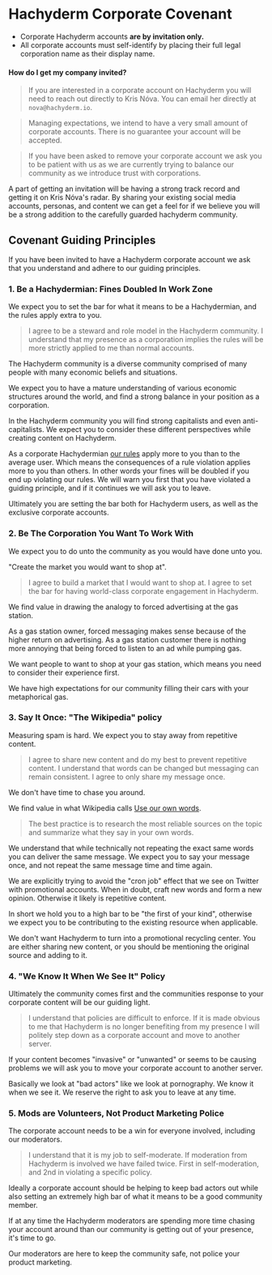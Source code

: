# Hachyderm Corporate Covenant

 - Corporate Hachyderm accounts **are by invitation only.**
 - All corporate accounts must self-identify by placing their full legal corporation name as their display name.

#### How do I get my company invited?

> If you are interested in a corporate account on Hachyderm you will need to reach out directly to Kris Nóva. You can email her directly at `nova@hachyderm.io`.

> Managing expectations, we intend to have a very small amount of corporate accounts. There is no guarantee your account will be accepted.

> If you have been asked to remove your corporate account we ask you to be patient with us as we are currently trying to balance our community as we introduce trust with corporations.

A part of getting an invitation will be having a strong track record and getting it on Kris Nóva's radar.
By sharing your existing social media accounts, personas, and content we can get a feel for if we believe you will be a strong addition to the carefully guarded hachyderm community.

## Covenant Guiding Principles 

If you have been invited to have a Hachyderm corporate account we ask that you understand and adhere to our guiding principles. 

### 1. Be a Hachydermian: Fines Doubled In Work Zone

We expect you to set the bar for what it means to be a Hachydermian, and the rules apply extra to you.

> I agree to be a steward and role model in the Hachyderm community. I understand that my presence as a corporation implies the rules will be more strictly applied to me than normal accounts.

The Hachyderm community is a diverse community comprised of many people with many economic beliefs and situations.

We expect you to have a mature understanding of various economic structures around the world, and find a strong balance in your position as a corporation.

In the Hachyderm community you will find strong capitalists and even anti-capitalists.
We expect you to consider these different perspectives while creating content on Hachyderm. 

As a corporate Hachydermian [our rules](https://Hachyderm.io/about/more#rules) apply more to you than to the average user.
Which means the consequences of a rule violation applies more to you than others. 
In other words your fines will be doubled if you end up violating our rules.
We will warn you first that you have violated a guiding principle, and if it continues we will ask you to leave.

Ultimately you are setting the bar both for Hachyderm users, as well as the exclusive corporate accounts.

### 2. Be The Corporation You Want To Work With

We expect you to do unto the community as you would have done unto you.

"Create the market you would want to shop at".

> I agree to build a market that I would want to shop at. I agree to set the bar for having world-class corporate engagement in Hachyderm.

We find value in drawing the analogy to forced advertising at the gas station.

As a gas station owner, forced messaging makes sense because of the higher return on advertising.
As a gas station customer there is nothing more annoying that being forced to listen to an ad while pumping gas.

We want people to want to shop at your gas station, which means you need to consider their experience first.

We have high expectations for our community filling their cars with your metaphorical gas.

### 3. Say It Once: "The Wikipedia" policy

Measuring spam is hard. We expect you to stay away from repetitive content.

> I agree to share new content and do my best to prevent repetitive content. I understand that words can be changed but messaging can remain consistent. I agree to only share my message once.

We don't have time to chase you around.

We find value in what Wikipedia calls [Use our own words](https://en.wikipedia.org/wiki/Wikipedia:Use_our_own_words).

> The best practice is to research the most reliable sources on the topic and summarize what they say in your own words.

We understand that while technically not repeating the exact same words you can deliver the same message. 
We expect you to say your message once, and not repeat the same message time and time again.

We are explicitly trying to avoid the "cron job" effect that we see on Twitter with promotional accounts.
When in doubt, craft new words and form a new opinion. Otherwise it likely is repetitive content.

In short we hold you to a high bar to be "the first of your kind", otherwise we expect you to be contributing to the existing resource when applicable. 

We don't want Hachyderm to turn into a promotional recycling center. You are either sharing new content, or you should be mentioning the original source and adding to it.

### 4. "We Know It When We See It" Policy

Ultimately the community comes first and the communities response to your corporate content will be our guiding light. 

> I understand that policies are difficult to enforce. If it is made obvious to me that Hachyderm is no longer benefiting from my presence I will politely step down as a corporate account and move to another server.

If your content becomes "invasive" or "unwanted" or seems to be causing problems we will ask you to move your corporate account to another server.

Basically we look at "bad actors" like we look at pornography. We know it when we see it. We reserve the right to ask you to leave at any time.

### 5. Mods are Volunteers, Not Product Marketing Police

The corporate account needs to be a win for everyone involved, including our moderators. 

> I understand that it is my job to self-moderate. If moderation from Hachyderm is involved we have failed twice. First in self-moderation, and 2nd in violating a specific policy.

Ideally a corporate account should be helping to keep bad actors out while also setting an extremely high bar of what it means to be a good community member. 

If at any time the Hachyderm moderators are spending more time chasing your account around than our community is getting out of your presence, it's time to go.

Our moderators are here to keep the community safe, not police your product marketing.
